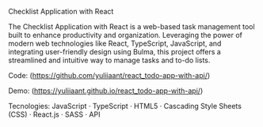 Checklist Application with React

The Checklist Application with React is a web-based task management tool built to enhance productivity and organization. Leveraging the power of modern web technologies like React, TypeScript, JavaScript, and integrating user-friendly design using Bulma, this project offers a streamlined and intuitive way to manage tasks and to-do lists.

Code: (https://github.com/yuliiaant/react_todo-app-with-api/)

Demo: (https://yuliiaant.github.io/react_todo-app-with-api/)

Tecnologies:  JavaScript · TypeScript · HTML5 · Cascading Style Sheets (CSS) · React.js · SASS · API
